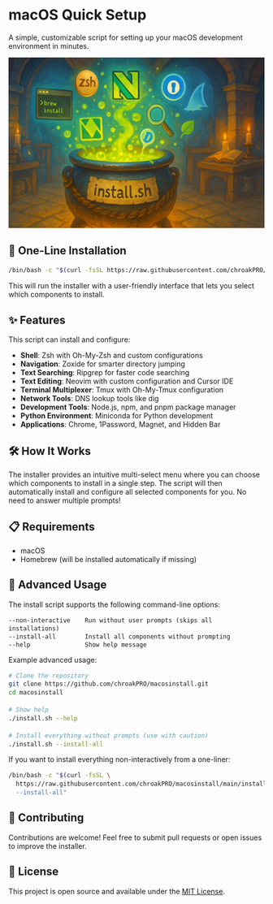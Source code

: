 # macOS Quick Setup

A simple, customizable script for setting up your macOS development environment in
minutes.

![macOS Quick Setup](images/banner.png)

## 🚀 One-Line Installation

```bash
/bin/bash -c "$(curl -fsSL https://raw.githubusercontent.com/chroakPRO/macosinstall/main/install.sh)"
```

This will run the installer with a user-friendly interface that lets you select
which components to install.

## ✨ Features

This script can install and configure:

- **Shell**: Zsh with Oh-My-Zsh and custom configurations
- **Navigation**: Zoxide for smarter directory jumping
- **Text Searching**: Ripgrep for faster code searching
- **Text Editing**: Neovim with custom configuration and Cursor IDE
- **Terminal Multiplexer**: Tmux with Oh-My-Tmux configuration
- **Network Tools**: DNS lookup tools like dig
- **Development Tools**: Node.js, npm, and pnpm package manager
- **Python Environment**: Miniconda for Python development
- **Applications**: Chrome, 1Password, Magnet, and Hidden Bar

## 🛠️ How It Works

The installer provides an intuitive multi-select menu where you can choose which
components to install in a single step. The script will then automatically install
and configure all selected components for you. No need to answer multiple prompts!

## 📋 Requirements

- macOS
- Homebrew (will be installed automatically if missing)

## 🔄 Advanced Usage

The install script supports the following command-line options:

```text
--non-interactive    Run without user prompts (skips all installations)
--install-all        Install all components without prompting
--help               Show help message
```

Example advanced usage:

```bash
# Clone the repository
git clone https://github.com/chroakPRO/macosinstall.git
cd macosinstall

# Show help
./install.sh --help

# Install everything without prompts (use with caution)
./install.sh --install-all
```

If you want to install everything non-interactively from a one-liner:

```bash
/bin/bash -c "$(curl -fsSL \
  https://raw.githubusercontent.com/chroakPRO/macosinstall/main/install.sh) \
  --install-all"
```

## 🤝 Contributing

Contributions are welcome! Feel free to submit pull requests or open issues to
improve the installer.

## 📝 License

This project is open source and available under the [MIT License](LICENSE).